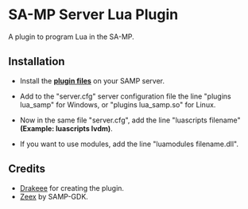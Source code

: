 # SA-MP Server Lua Plugin

A plugin to program Lua in the SA-MP.

## Installation

- Install the **[plugin files](https://github.com/FlexodBR/samp-server-lua/releases/tag/v0.2.5)** on your SAMP server.

- Add to the "server.cfg" server configuration file the line "plugins lua_samp" for Windows, or "plugins lua_samp.so" for Linux.

- Now in the same file "server.cfg", add the line "luascripts filename" **(Example: luascripts lvdm)**.

- If you want to use modules, add the line "luamodules filename.dll".

## Credits

- [Drakeee](https://github.com/drakeee) for creating the plugin.
- [Zeex](https://github.com/Zeex) by SAMP-GDK. 
